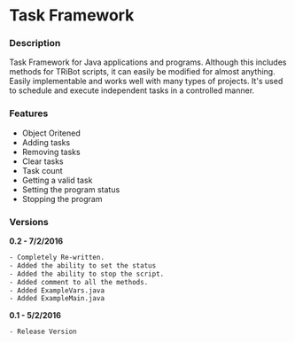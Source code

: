 # Task Framework

### Description
Task Framework for Java applications and programs. Although this includes methods for TRiBot scripts, it can easily be modified for almost anything. Easily implementable and works well with many types of projects. It's used to schedule and execute independent tasks in a controlled manner.

### Features
* Object Oritened
* Adding tasks
* Removing tasks
* Clear tasks
* Task count
* Getting a valid task
* Setting the program status
* Stopping the program

### Versions
**0.2 - 7/2/2016**
```sh
- Completely Re-written.
- Added the ability to set the status
- Added the ability to stop the script.
- Added comment to all the methods.
- Added ExampleVars.java
- Added ExampleMain.java
```
**0.1 - 5/2/2016**
```sh
- Release Version
```
